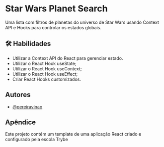 
# Star Wars Planet Search

Uma lista com filtros de planetas do universo de Star Wars usando Context API e Hooks para controlar os estados globais.

## 🛠 Habilidades
- Utilizar a Context API do React para gerenciar estado.
- Utilizar o React Hook useState;
- Utilizar o React Hook useContext;
- Utilizar o React Hook useEffect;
- Criar React Hooks customizados.


## Autores

- [@pereiravinao](https://www.github.com/pereiravinao)



## Apêndice

Este projeto contém um template de uma aplicação React criado e configurado pela escola Trybe


